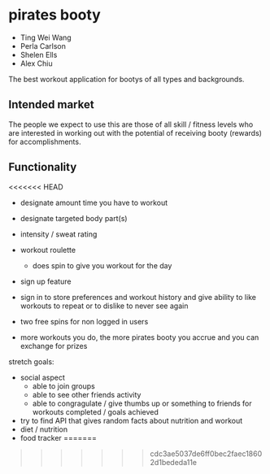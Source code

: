 # pirates booty

* Ting Wei Wang
* Perla Carlson
* Shelen Ells
* Alex Chiu

The best workout application for bootys of all types and backgrounds.
<!-- will revisit -->

## Intended market
The people we expect to use this are those of all skill / fitness levels who are interested in working out with the potential of receiving booty (rewards) for accomplishments.
<!-- will revisit -->

## Functionality
<<<<<<< HEAD

- designate amount time you have to workout
- designate targeted body part(s)
- intensity / sweat rating
- workout roulette
  - does spin to give you workout for the day

- sign up feature
- sign in to store preferences and workout history and give ability to like workouts to repeat or to dislike to never see again
- two free spins for non logged in users
- more workouts you do, the more pirates booty you accrue and you can exchange for prizes


stretch goals:
- social aspect
  - able to join groups
  - able to see other friends activity
  - able to congragulate / give thumbs up or something to friends for workouts completed / goals achieved
- try to find API that gives random facts about nutrition and workout
- diet / nutrition
- food tracker
=======
>>>>>>> cdc3ae5037de6ff0bec2faec18602d1bededa11e
